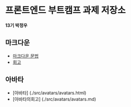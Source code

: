 # 프론트엔드 부트캠프 과제 저장소

**13기 박정우**

## 마크다운

- [마크다운 문법](./src/md/markdown.md)
- [회고](./src/md/retrospect.md)

## 아바타

- [아바타] (./src/avatars/avatars.html)
- [아바타의회고] (./src/avatars/avatars.md)
